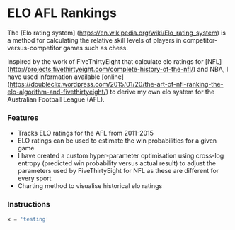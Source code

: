 # ELO AFL Rankings
The [Elo rating system] (https://en.wikipedia.org/wiki/Elo_rating_system) is a method for calculating the relative skill levels of players in competitor-versus-competitor games such as chess.

Inspired by the work of FiveThirtyEight that calculate elo ratings for [NFL] (http://projects.fivethirtyeight.com/complete-history-of-the-nfl/) and NBA, I have used information available [online] (https://doubleclix.wordpress.com/2015/01/20/the-art-of-nfl-ranking-the-elo-algorithm-and-fivethirtyeight/) to derive my own elo system for the Australian Football League (AFL).

### Features
* Tracks ELO ratings for the AFL from 2011-2015
* ELO ratings can be used to estimate the win probabilities for a given game
* I have created a custom hyper-parameter optimisation using cross-log entropy (predicted win probability versus actual result) to adjust the parameters used by FiveThirtyEight for NFL as these are different for every sport
* Charting method to visualise historical elo ratings

### Instructions
```python
x = 'testing'
```

